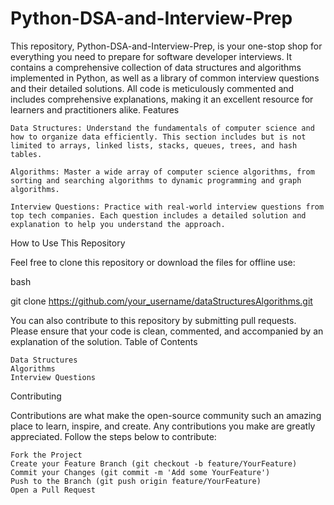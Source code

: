 # Python-DSA-and-Interview-Prep

This repository, Python-DSA-and-Interview-Prep, is your one-stop shop for everything you need to prepare for software developer interviews. It contains a comprehensive collection of data structures and algorithms implemented in Python, as well as a library of common interview questions and their detailed solutions. All code is meticulously commented and includes comprehensive explanations, making it an excellent resource for learners and practitioners alike.
Features

    Data Structures: Understand the fundamentals of computer science and how to organize data efficiently. This section includes but is not limited to arrays, linked lists, stacks, queues, trees, and hash tables.

    Algorithms: Master a wide array of computer science algorithms, from sorting and searching algorithms to dynamic programming and graph algorithms.

    Interview Questions: Practice with real-world interview questions from top tech companies. Each question includes a detailed solution and explanation to help you understand the approach.

How to Use This Repository

Feel free to clone this repository or download the files for offline use:

bash

git clone https://github.com/your_username/dataStructuresAlgorithms.git

You can also contribute to this repository by submitting pull requests. Please ensure that your code is clean, commented, and accompanied by an explanation of the solution.
Table of Contents

    Data Structures
    Algorithms
    Interview Questions

Contributing

Contributions are what make the open-source community such an amazing place to learn, inspire, and create. Any contributions you make are greatly appreciated. Follow the steps below to contribute:

    Fork the Project
    Create your Feature Branch (git checkout -b feature/YourFeature)
    Commit your Changes (git commit -m 'Add some YourFeature')
    Push to the Branch (git push origin feature/YourFeature)
    Open a Pull Request
